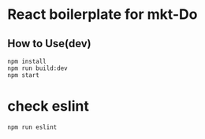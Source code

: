# React boilerplate for mkt-Do

## How to Use(dev)
```
npm install
npm run build:dev
npm start
```

# check eslint
```
npm run eslint
```

